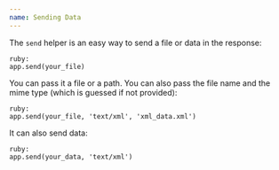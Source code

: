 ```yaml
---
name: Sending Data
---
```


The `send` helper is an easy way to send a file or data in the response:

    ruby:
    app.send(your_file)

You can pass it a file or a path. You can also pass the file name and the mime type (which is guessed if not provided):

    ruby:
    app.send(your_file, 'text/xml', 'xml_data.xml')

It can also send data:

    ruby:
    app.send(your_data, 'text/xml')
